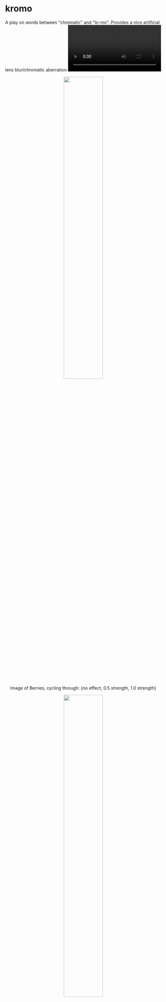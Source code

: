 # kromo
A play on words between "chromatic" and "lo-mo". Provides a nice artificial lens blur/chromatic aberration
<video controls>
  <source src="https://github.com/yoonsikp/chromate/blob/master/output.mp4?raw=true>" type="video/mp4"></video>

<p align="center">
  <img src=https://github.com/yoonsikp/chromate/blob/master/output.gif?raw=true width=50%>
 </p>
 <p align="center">
  Image of Berries, cycling through: {no effect, 0.5 strength, 1.0 strength}
</p>
<p align="center">
  <img src=https://github.com/yoonsikp/chromate/blob/master/chosen8_chromatic.jpg?raw=true width=50%>
  </p>
  <p align="center">
  Image of Flowers, 0.5 strength
</p>


## Usage
```
$ python3 kromo.py chosen8.jpg

Original Image details: JPEG (1962, 2615) RGB
Dimensions must be odd, automatically cropping...
New dimensions: (1961, 2615)
Completed in: 67.25719666481018s
```
